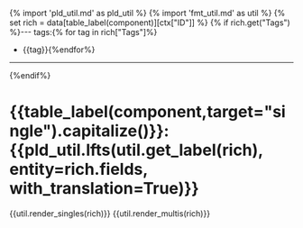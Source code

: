 {% import 'pld_util.md' as pld_util %}
{% import 'fmt_util.md' as util %}
{% set rich = data[table_label(component)][ctx["ID"]] %}
{% if rich.get("Tags") %}---
tags:{% for tag in rich["Tags"]%}

  - {{tag}}{%endfor%}

---

{%endif%}
# {{table_label(component,target="single").capitalize()}}: {{pld_util.lfts(util.get_label(rich), entity=rich.fields, with_translation=True)}}
{{util.render_singles(rich)}}
{{util.render_multis(rich)}}